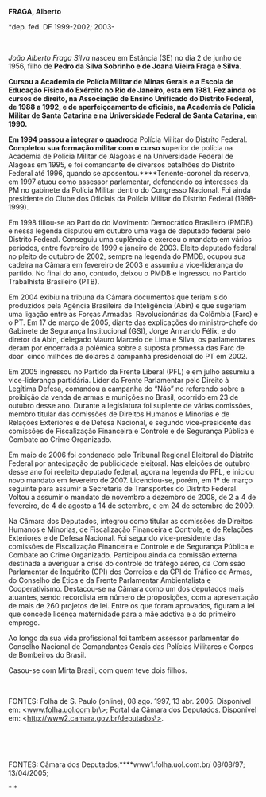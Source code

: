 **FRAGA, Alberto**

\*dep. fed. DF 1999-2002; 2003-

 

*João Alberto Fraga Silva* nasceu em Estância (SE) no dia 2 de junho de
1956, filho de **Pedro da Silva Sobrinho e de Joana Vieira Fraga e
Silva.**

**Cursou a Academia de Polícia Militar de Minas Gerais e a Escola de
Educação Física do Exército no Rio de Janeiro, esta em 1981. Fez ainda
os cursos de direito, na Associação de Ensino Unificado do Distrito
Federal, de 1988 a 1992, e de aperfeiçoamento de oficiais, na Academia
de Polícia Militar de Santa Catarina e na Universidade Federal de Santa
Catarina, em 1990.**

**Em 1994 passou a integrar o quadro**da Polícia Militar do Distrito
Federal. **Completou sua formação militar com o curso s**uperior de
polícia na Academia de Polícia Militar de Alagoas e na Universidade
Federal de Alagoas em 1995, e foi comandante de diversos batalhões do
Distrito Federal até 1996, quando se aposentou.****Tenente-coronel da
reserva, em 1997 atuou como assessor parlamentar, defendendo os
interesses da PM no gabinete da Polícia Militar dentro do Congresso
Nacional. Foi ainda presidente do Clube dos Oficiais da Polícia Militar
do Distrito Federal (1998-1999).

Em 1998 filiou-se ao Partido do Movimento Democrático Brasileiro (PMDB)
e nessa legenda disputou em outubro uma vaga de deputado federal pelo
Distrito Federal. Conseguiu uma suplência e exerceu o mandato em vários
períodos, entre fevereiro de 1999 e janeiro de 2003. Eleito deputado
federal no pleito de outubro de 2002, sempre na legenda do PMDB, ocupou
sua cadeira na Câmara em fevereiro de 2003 e assumiu a vice-liderança do
partido. No final do ano, contudo, deixou o PMDB e ingressou no Partido
Trabalhista Brasileiro (PTB).

Em 2004 exibiu na tribuna da Câmara documentos que teriam sido
produzidos pela Agência Brasileira de Inteligência (Abin) e que sugeriam
uma ligação entre as Forças Armadas  Revolucionárias da Colômbia (Farc)
e o PT. Em 17 de março de 2005, diante das explicações do ministro-chefe
do Gabinete de Segurança Institucional (GSI), Jorge Armando Félix, e do
diretor da Abin, delegado Mauro Marcelo de Lima e Silva, os
parlamentares deram por encerrada a polêmica sobre a suposta promessa
das Farc de doar  cinco milhões de dólares à campanha presidencial do PT
em 2002.

Em 2005 ingressou no Partido da Frente Liberal (PFL) e em julho assumiu
a vice-liderança partidária. Líder da Frente Parlamentar pelo Direito à
Legítima Defesa, comandou a campanha do “Não” no referendo sobre a
proibição da venda de armas e munições no Brasil, ocorrido em 23 de
outubro desse ano. Durante a legislatura foi suplente de várias
comissões, membro titular das comissões de Direitos Humanos e Minorias e
de Relações Exteriores e de Defesa Nacional, e segundo vice-presidente
das comissões de Fiscalização Financeira e Controle e de Segurança
Pública e Combate ao Crime Organizado.

Em maio de 2006 foi condenado pelo Tribunal Regional Eleitoral do
Distrito Federal por antecipação de publicidade eleitoral. Nas eleições
de outubro desse ano foi reeleito deputado federal, agora na legenda do
PFL, e iniciou novo mandato em fevereiro de 2007. Licenciou-se, porém,
em 1º de março seguinte para assumir a Secretaria de Transportes do
Distrito Federal. Voltou a assumir o mandato de novembro a dezembro de
2008, de 2 a 4 de fevereiro, de 4 de agosto a 14 de setembro, e em 24 de
setembro de 2009.

Na Câmara dos Deputados, integrou como titular as comissões de Direitos
Humanos e Minorias, de Fiscalização Financeira e Controle, e de Relações
Exteriores e de Defesa Nacional. Foi segundo vice-presidente das
comissões de Fiscalização Financeira e Controle e de Segurança Pública e
Combate ao Crime Organizado. Participou ainda da comissão externa
destinada a averiguar a crise do controle do tráfego aéreo, da Comissão
Parlamentar de Inquérito (CPI) dos Correios e da CPI do Tráfico de
Armas, do Conselho de Ética e da Frente Parlamentar Ambientalista e
Cooperativismo. Destacou-se na Câmara como um dos deputados mais
atuantes, sendo recordista em número de proposições, com a apresentação
de mais de 260 projetos de lei. Entre os que foram aprovados, figuram a
lei que concede licença maternidade para a mãe adotiva e a do primeiro
emprego.

Ao longo da sua vida profissional foi também assessor parlamentar do
Conselho Nacional de Comandantes Gerais das Polícias Militares e Corpos
de Bombeiros do Brasil. 

Casou-se com Mirta Brasil, com quem teve dois filhos.

 

FONTES: Folha de S. Paulo (online), 08 ago. 1997, 13 abr. 2005.
Disponível em: \<www.folha.uol.com.br\>; Portal da Câmara dos Deputados.
Disponível em: \<http://www2.camara.gov.br/deputados\>.  

 

 

FONTES: Câmara dos Deputados;****www1.folha.uol.com.br/ 08/08/97;
13/04/2005;  

* *
